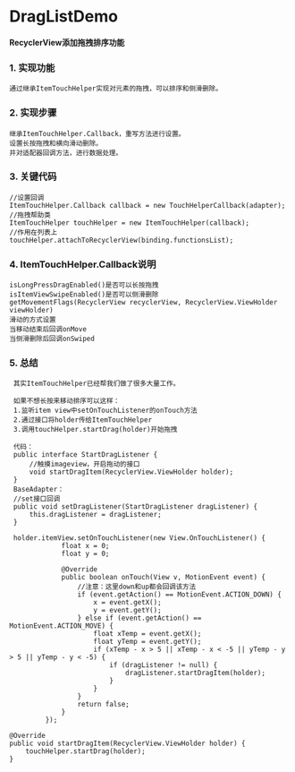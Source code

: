 # DragListDemo
**RecyclerView添加拖拽排序功能**

### 1. 实现功能
    通过继承ItemTouchHelper实现对元素的拖拽，可以排序和侧滑删除。
### 2. 实现步骤
    继承ItemTouchHelper.Callback，重写方法进行设置。
    设置长按拖拽和横向滑动删除。
    并对适配器回调方法，进行数据处理。
### 3. 关键代码
    //设置回调
    ItemTouchHelper.Callback callback = new TouchHelperCallback(adapter);
    //拖拽帮助类
    ItemTouchHelper touchHelper = new ItemTouchHelper(callback);
    //作用在列表上
    touchHelper.attachToRecyclerView(binding.functionsList);
### 4. ItemTouchHelper.Callback说明
    isLongPressDragEnabled()是否可以长按拖拽
    isItemViewSwipeEnabled()是否可以侧滑删除
    getMovementFlags(RecyclerView recyclerView, RecyclerView.ViewHolder viewHolder)
    滑动的方式设置
    当移动结束后回调onMove
    当侧滑删除后回调onSwiped
### 5. 总结
     其实ItemTouchHelper已经帮我们做了很多大量工作。
     
     如果不想长按来移动排序可以这样：
     1.监听item view中setOnTouchListener的onTouch方法
     2.通过接口将holder传给ItemTouchHelper
     3.调用touchHelper.startDrag(holder)开始拖拽
     
     代码：
     public interface StartDragListener {
         //触摸imageview，开启拖动的接口
         void startDragItem(RecyclerView.ViewHolder holder);
     }
     BaseAdapter：
     //set接口回调
     public void setDragListener(StartDragListener dragListener) {
         this.dragListener = dragListener;
     }
     
     holder.itemView.setOnTouchListener(new View.OnTouchListener() {
                 float x = 0;
                 float y = 0;
     
                 @Override
                 public boolean onTouch(View v, MotionEvent event) {
                     //注意：这里down和up都会回调该方法
                     if (event.getAction() == MotionEvent.ACTION_DOWN) {
                         x = event.getX();
                         y = event.getY();
                     } else if (event.getAction() == MotionEvent.ACTION_MOVE) {
                         float xTemp = event.getX();
                         float yTemp = event.getY();
                         if (xTemp - x > 5 || xTemp - x < -5 || yTemp - y > 5 || yTemp - y < -5) {
                             if (dragListener != null) {
                                 dragListener.startDragItem(holder);
                             }
                         }
                     }
                     return false;
                 }
             });
      
    @Override
    public void startDragItem(RecyclerView.ViewHolder holder) {
        touchHelper.startDrag(holder);
    }
    
